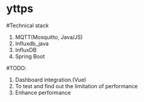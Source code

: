 # yttps
#Technical stack
  1. MQTT(Mosquitto, Java/JS)
  2. Influxdb_java
  3. InfluxDB
  4. Spring Boot

#TODO:
  1. Dashboard integration.(Vue)
  2. To test and find out the limitation of performance
  3. Enhance performance

